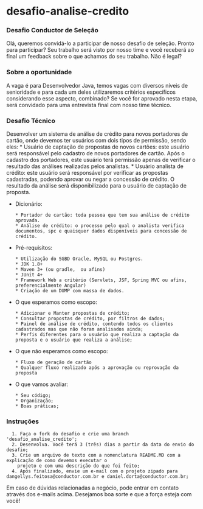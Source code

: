 # desafio-analise-credito

### Desafio Conductor de Seleção 
Olá, queremos convidá-lo a participar de nosso desafio de seleção.  Pronto para participar? Seu trabalho será visto por nosso time e você receberá ao final um feedback sobre o que achamos do seu trabalho. Não é legal?

### Sobre a oportunidade 
A vaga é para Desenvolvedor Java, temos vagas com diversos níveis de senioridade e para cada um deles utilizaremos critérios específicos considerando esse aspecto, combinado? 
Se você for aprovado nesta etapa, será convidado para uma entrevista final com nosso time técnico.

### Desafio Técnico
  Desenvolver um sistema de análise de crédito para novos portadores de cartão, onde devemos ter usuários com dois tipos de permissão, sendo eles:
    * Usuário de captação de propostas de novos cartões: este usuário será responsável pelo cadastro de novos portadores de cartão.  Após o cadastro dos portadores, este usuário terá permissão apenas de verificar o resultado das análises realizadas pelos analistas.
    * Usuário analista de crédito: este usuário será responsável por verificar as propostas cadastradas, podendo aprovar ou negar a concessão de crédito. O resultado da análise será disponibilizado para o usuário de captação de proposta.
    
  - Dicionário:
    ```
    * Portador de cartão: toda pessoa que tem sua análise de crédito aprovada.
    * Análise de crédito: o processo pelo qual o analista verifica documentos, spc e quaisquer dados disponíveis para concessão de crédito.
    ```
    
  - Pré-requisitos:
    ```
    * Utilização do SGBD Oracle, MySQL ou Postgres.
    * JDK 1.8+
    * Maven 3+ (ou gradle,  ou afins)
    * JUnit 4+
    * Framework Web a critério (Servlets, JSF, Spring MVC ou afins, preferencialmente Angular)
    * Criação de um DUMP com massa de dados.
    ```

  - O que esperamos como escopo:
    ```
    * Adicionar e Manter propostas de crédito;
    * Consultar propostas de crédito, por filtros de dados;
    * Painel de análise de crédito, contendo todos os clientes cadastrados mas que não foram analisados ainda;
    * Perfis diferentes para o usuário que realiza a captação da proposta e o usuário que realiza a análise;
    ```
  - O que não esperamos como escopo:
    ```
    * Fluxo de geração de cartão
    * Qualquer fluxo realizado após a aprovação ou reprovação da proposta
    ```
  
  - O que vamos avaliar:
    ```
    * Seu código; 
    * Organização;
    * Boas práticas;
    ```

### Instruções
      1. Faça o fork do desafio e crie uma branch 'desafio_analise_credito';
      2. Desenvolva. Você terá 3 (três) dias a partir da data do envio do desafio; 
      3. Crie um arquivo de texto com a nomenclatura README.MD com a explicação de como devemos executar o 
        projeto e com uma descrição do que foi feito; 
      4. Após finalizado, envie um e-mail com o projeto zipado para dangellys.feitosa@conductor.com.br e daniel.dorta@conductor.com.br;
      
Em caso de dúvidas relacionadas a negócio, pode entrar em contato através dos e-mails acima. Desejamos boa sorte e que a força esteja com você!

